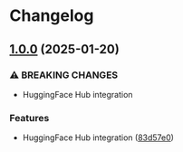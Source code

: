 # Changelog

## [1.0.0](https://github.com/zentrum-lexikographie/dwdsmor/compare/v0.1.0...v1.0.0) (2025-01-20)


### ⚠ BREAKING CHANGES

* HuggingFace Hub integration

### Features

* HuggingFace Hub integration ([83d57e0](https://github.com/zentrum-lexikographie/dwdsmor/commit/83d57e08bc5af6bcea3794e3ec3e3993c894f895))
